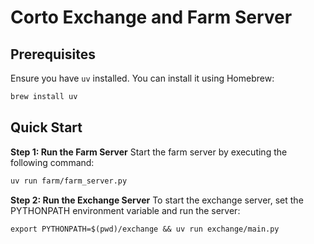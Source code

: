 # Corto Exchange and Farm Server

## Prerequisites

Ensure you have `uv` installed. You can install it using Homebrew:

```sh
brew install uv
```
## Quick Start
**Step 1: Run the Farm Server**
Start the farm server by executing the following command:
```sh
uv run farm/farm_server.py
```

**Step 2: Run the Exchange Server**
To start the exchange server, set the PYTHONPATH environment variable and run the server:
```
export PYTHONPATH=$(pwd)/exchange && uv run exchange/main.py
```